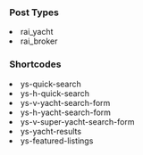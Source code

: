 <h3><strong></strong>Post Types</strong></h3>
<li>rai_yacht</li>
<li>rai_broker</li>

<h3><strong></strong>Shortcodes</strong></h3>
<li>ys-quick-search</li>
<li>ys-h-quick-search</li>
<li>ys-v-yacht-search-form</li>
<li>ys-h-yacht-search-form</li>
<li>ys-v-super-yacht-search-form</li>
<li>ys-yacht-results</li>
<li>ys-featured-listings</li>

